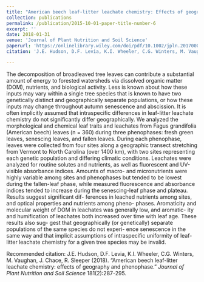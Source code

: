 ```yaml
---
title: "American beech leaf‐litter leachate chemistry: Effects of geography and phenophase"
collection: publications
permalink: /publication/2015-10-01-paper-title-number-6
excerpt: ''
date: 2018-01-31
venue: 'Journal of Plant Nutrition and Soil Science'
paperurl: 'https://onlinelibrary.wiley.com/doi/pdf/10.1002/jpln.201700074'
citation: 'J.E. Hudson, D.F. Levia, K.I. Wheeler, C.G. Winters, M. Vaughan, J. Chace, R. Sleeper (2018). &quot;American beech leaf-litter leachate chemistry: effects of geography and phenophase.&quot; <i>Journal of Plant Nutrition and Soil Science</i> 181(2):287-295.'

---
```

The decomposition of broadleaved tree leaves can contribute a substantial amount of energy to forested watersheds via dissolved organic matter (DOM), nutrients, and biological activity. Less is known about how these inputs may vary within a single tree species that is known to have two genetically distinct and geographically separate populations, or how these inputs may change throughout autumn senescence and abscission. It is often implicitly assumed that intraspecific differences in leaf-litter leachate chemistry do not significantly differ geographically. We analyzed the morphological and chemical leaf traits and leachates from Fagus grandifolia (American beech) leaves (n = 360) during three phenophases: fresh green leaves, senescing leaves, and fallen leaves. During each phenophase, leaves were collected from four sites along a geographic transect stretching from Vermont to North Carolina (over 1400 km), with two sites representing each genetic population and differing climatic conditions. Leachates were analyzed for routine solutes and nutrients, as well as fluorescent and UV-visible absorbance indices. Amounts of macro- and micronutrients were highly variable among sites and phenophases but tended to be lowest during the fallen-leaf phase, while measured fluorescence and absorbance indices tended to increase during the senescing-leaf phase and plateau. Results suggest significant dif- ferences in leached nutrients among sites, and optical properties and nutrients among pheno- phases. Aromaticity and molecular weight of DOM in leachates was generally low, and aromatic- ity and humification of leachates both increased over time with leaf age. These results also sug- gest that geographically (or genetically) separate populations of the same species do not experi- ence senescence in the same way and that implicit assumptions of intraspecific uniformity of leaf-litter leachate chemistry for a given tree species may be invalid.


Recommended citation: J.E. Hudson, D.F. Levia, K.I. Wheeler, C.G. Winters, M. Vaughan, J. Chace, R. Sleeper (2018). “American beech leaf-litter leachate chemistry: effects of geography and phenophase.” <i>Journal of Plant Nutrition and Soil Science</i> 181(2):287-295.